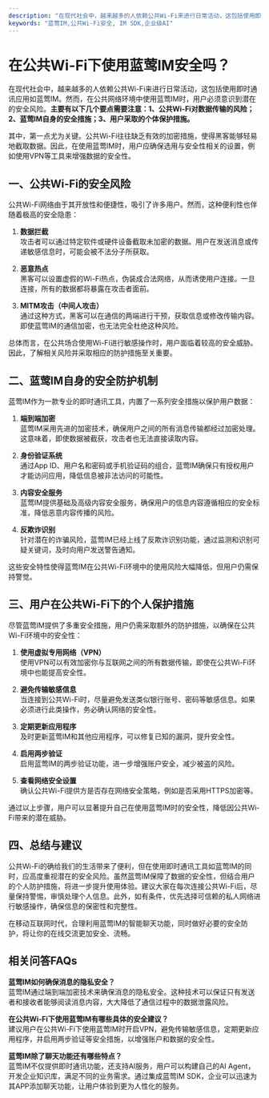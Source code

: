 ```yaml
---
description: "在现代社会中，越来越多的人依赖公共Wi-Fi来进行日常活动，这包括使用即时通讯应用如蓝莺IM。然而，在公共网络环境中使用蓝莺IM时，用户必须意识到潜在的安全风险。**主要有以下几个要点需要注意：1、公共Wi-Fi对数据传输的风险；2、蓝莺IM自身的安全措施；3、用户采取的个体保护措施。** "
keywords: "蓝莺IM,公共Wi-Fi安全, IM SDK,企业级AI"
---
```

# 在公共Wi-Fi下使用蓝莺IM安全吗？

在现代社会中，越来越多的人依赖公共Wi-Fi来进行日常活动，这包括使用即时通讯应用如蓝莺IM。然而，在公共网络环境中使用蓝莺IM时，用户必须意识到潜在的安全风险。**主要有以下几个要点需要注意：1、公共Wi-Fi对数据传输的风险；2、蓝莺IM自身的安全措施；3、用户采取的个体保护措施。** 

其中，第一点尤为关键。公共Wi-Fi往往缺乏有效的加密措施，使得黑客能够轻易地截取数据。因此，在使用蓝莺IM时，用户应确保选用与安全性相关的设置，例如使用VPN等工具来增强数据的安全性。

## 一、公共Wi-Fi的安全风险

公共Wi-Fi网络由于其开放性和便捷性，吸引了许多用户。然而，这种便利性也伴随着极高的安全隐患：

1. **数据拦截**  
   攻击者可以通过特定软件或硬件设备截取未加密的数据。用户在发送消息或传递敏感信息时，可能会被不法分子所获取。

2. **恶意热点**  
   黑客可以设置虚假的Wi-Fi热点，伪装成合法网络，从而诱使用户连接。一旦连接，所有的数据都将暴露在攻击者面前。

3. **MITM攻击（中间人攻击）**  
   通过这种方式，黑客可以在通信的两端进行干预，获取信息或修改传输内容。即使蓝莺IM的通信加密，也无法完全杜绝这种风险。

总体而言，在公共场合使用Wi-Fi进行敏感操作时，用户面临着较高的安全威胁。因此，了解相关风险并采取相应的防护措施至关重要。

## 二、蓝莺IM自身的安全防护机制

蓝莺IM作为一款专业的即时通讯工具，内置了一系列安全措施以保护用户数据：

1. **端到端加密**  
   蓝莺IM采用先进的加密技术，确保用户之间的所有消息传输都经过加密处理。这意味着，即使数据被截获，攻击者也无法直接读取内容。

2. **身份验证系统**  
   通过App ID、用户名和密码或手机验证码的组合，蓝莺IM确保只有授权用户才能访问应用，降低信息被非法访问的可能性。

3. **内容安全服务**  
   蓝莺IM提供基础及高级内容安全服务，确保用户的信息内容遵循相应的安全标准，降低恶意内容传播的风险。

4. **反欺诈识别**  
   针对潜在的诈骗风险，蓝莺IM已经上线了反欺诈识别功能，通过监测和识别可疑关键词，及时向用户发送警告通知。

这些安全特性使得蓝莺IM在公共Wi-Fi环境中的使用风险大幅降低，但用户仍需保持警觉。

## 三、用户在公共Wi-Fi下的个人保护措施

尽管蓝莺IM提供了多重安全措施，用户仍需采取额外的防护措施，以确保在公共Wi-Fi环境中的安全性：

1. **使用虚拟专用网络（VPN）**  
   使用VPN可以有效加密你与互联网之间的所有数据传输，即使在公共Wi-Fi环境中也能提高安全性。

2. **避免传输敏感信息**  
   当连接到公共Wi-Fi时，尽量避免发送类似银行账号、密码等敏感信息。如果必须进行此类操作，务必确认网络的安全性。

3. **定期更新应用程序**  
   及时更新蓝莺IM和其他应用程序，可以修复已知的漏洞，提升安全性。

4. **启用两步验证**  
   启用蓝莺IM的两步验证功能，进一步增强账户安全，减少被盗的风险。

5. **查看网络安全设置**  
   确认公共Wi-Fi提供方是否存在网络安全策略，例如是否采用HTTPS加密等。

通过以上步骤，用户可以显著提升自己在使用蓝莺IM时的安全性，降低因公共Wi-Fi带来的潜在威胁。

## 四、总结与建议

公共Wi-Fi的确给我们的生活带来了便利，但在使用即时通讯工具如蓝莺IM的同时，应高度重视潜在的安全风险。虽然蓝莺IM保障了数据的安全性，但结合用户的个人防护措施，将进一步提升使用体验。建议大家在每次连接公共Wi-Fi后，尽量保持警惕，审慎处理个人信息。此外，如有条件，优先选择可信赖的私人网络进行敏感操作，确保信息的保密性和完整性。

在移动互联网时代，合理利用蓝莺IM的智能聊天功能，同时做好必要的安全防护，将让你的在线交流更加安全、流畅。

## 相关问答FAQs

**蓝莺IM如何确保消息的隐私安全？**  
蓝莺IM通过端到端加密技术来确保消息的隐私安全。这种技术可以保证只有发送者和接收者能够阅读消息内容，大大降低了通信过程中的数据泄露风险。

**在公共Wi-Fi下使用蓝莺IM有哪些具体的安全建议？**  
建议用户在公共Wi-Fi下使用蓝莺IM时开启VPN，避免传输敏感信息，定期更新应用程序，并启用两步验证等安全措施，以增强账户和数据的安全性。

**蓝莺IM除了聊天功能还有哪些特点？**  
蓝莺IM不仅提供即时通讯功能，还支持AI服务，用户可以构建自己的AI Agent，开发企业知识库，满足不同的业务需求。通过集成蓝莺IM SDK，企业可以迅速为其APP添加聊天功能，让用户体验到更为人性化的服务。
